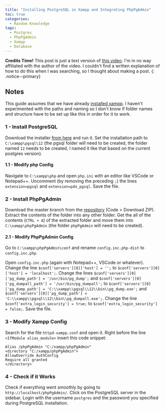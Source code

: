 ```yaml
---
title: "Installing PostgreSQL in Xampp and Integrating PhpPgAdmin"
toc: true
categories:
  - Random Knowledge
tags:
  - Postgres
  - PhpPgAdmin
  - Xampp
  - Database
---
```


**Credits Time!**
This post is just a text version of [this video](https://www.youtube.com/watch?v=DFvBnsY15Bo).
I'm in no way affiliated with the author of the video.
I couldn't find a written explanation of how to do this when I was searching, so I thought about making a post.
{: .notice--primary}

## Notes

This guide assumes that we have already [installed xampp](https://www.apachefriends.org/download.html).
I haven't experimented with the paths and naming so I don't know if folder names and structure have to be set up like this in order for it to work.

### 1 - Install PostgreSQL

Download the installer [from here](https://www.postgresql.org/download/) and run it.
Set the installation path to `C:\xampp\pgsql\12` (the pgsql folder will need to be created, the folder named `12` needs to be created, I named it like that based on the current postgres version).

#### 1.1 - Modify php Config

Navigate to `C:\xampp\php` and open `php.ini` with an editor like VSCode or Notepad++.
Uncomment (by removing the preceding `;`) the lines `extension=pgsql` and `extension=pdo_pgsql`.
Save the file.

### 2 - Install PhpPgAdmin

Download the master branch from the [repository](https://github.com/phppgadmin/phppgadmin) (Code > Download ZIP).
Extract the contents of the folder into any other folder.
Get the all of the contents (`CTRL + A`) of the extracted folder and move them into `C:\xampp\phpPgAdmin` (the folder `phpPgAdmin` will need to be created).

#### 2.1 - Modify PhpPgAdmin Config

Go to `C:\xampp\phpPgAdmin\conf` and rename `config.inc.php-dist` to `config.inc.php`.

Open `config.inc.php` (again with Notepad++, VSCode or whatever).
Change the line `$conf['servers'][0]['host'] = '';` to `$conf['servers'][0]['host'] = 'localhost';`.
Change the lines `$conf['servers'][0]['pg_dump_path'] = '/usr/bin/pg_dump';` and `$conf['servers'][0]['pg_dumpall_path'] = '/usr/bin/pg_dumpall';` to `$conf['servers'][0]['pg_dump_path'] = 'C:\\xampp\\pgsql\\12\\bin\\pg_dump.exe';` and `$conf['servers'][0]['pg_dump_path'] = 'C:\\xampp\\pgsql\\12\\bin\\pg_dumpall.exe';`.
Change the line `$conf['extra_login_security'] = true;` to `$conf['extra_login_security'] = false;`.
Save the file.

### 3 - Modify Xampp Config

Search for the file `httpd-xampp.conf` and open it.
Right before the line `<IfModule alias_module>` insert this code snippet:

```Conf
Alias /phpPgAdmin "C:/xampp/phpPgAdmin"
<directory "C:/xampp/phpPgAdmin">
AllowOverride AuthConfig
Require all granted
</directory>
```

### 4 - Check if it Works

Check if everything went smoothly by going to `http://localhost/phpPgAdmin/`.
Click on the PostgreSQL server in the sidebar.
Login with the username `postgres` and the password you specified during PostgreSQL installation.
